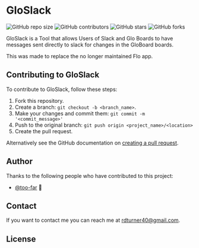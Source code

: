 # GloSlack

<!--- These are examples. See https://shields.io for others or to customize this set of shields. You might want to include dependencies, project status and licence info here --->
![GitHub repo size](https://img.shields.io/github/repo-size/Too-far/GloSlack)
![GitHub contributors](https://img.shields.io/github/contributors/Too-far/GloSlack)
![GitHub stars](https://img.shields.io/github/stars/Too-far/GloSlack?style=social)
![GitHub forks](https://img.shields.io/github/forks/Too-far/GloSlack?style=social)

GloSlack is a Tool that allows Users of Slack and Glo Boards to have messages sent directly to slack for changes in the GloBoard boards.

This was made to replace the no longer maintained Flo app.

## Contributing to GloSlack
To contribute to GloSlack, follow these steps:

1. Fork this repository.
2. Create a branch: `git checkout -b <branch_name>`.
3. Make your changes and commit them: `git commit -m '<commit_message>'`
4. Push to the original branch: `git push origin <project_name>/<location>`
5. Create the pull request.

Alternatively see the GitHub documentation on [creating a pull request](https://help.github.com/en/github/collaborating-with-issues-and-pull-requests/creating-a-pull-request).

## Author

Thanks to the following people who have contributed to this project:

* [@too-far](https://github.com/too-far) 📖

## Contact

If you want to contact me you can reach me at <rdturner40@gmail.com>.

## License
